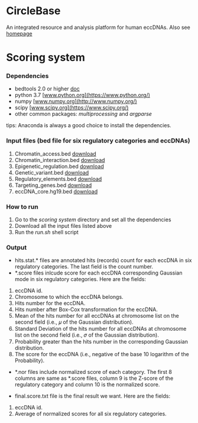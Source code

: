 # CircleBase
An integrated resource and analysis platform for human eccDNAs. Also see [homepage](http://circlebase.maolab.org/)


# Scoring system
### Dependencies
- bedtools 2.0 or higher [doc](http://bedtools.readthedocs.io/)
- python 3.7 [www.python.org](https://www.python.org/)
- numpy [www.numpy.org](http://www.numpy.org/)
- scipy [www.scipy.org](https://www.scipy.org/)
- other common packages: *multiprocessing* and *argparse*

tips: Anaconda is always a good choice to install the dependencies.

### Input files (bed file for six regulatory categories and eccDNAs)
1. Chromatin_access.bed [download](http://159.226.67.237/sun/oncobase/assets/data/download/Chromatin_access.bed.gz)
2. Chromatin_interaction.bed [download](http://159.226.67.237/sun/oncobase/assets/data/download/Chromatin_interaction.bed.gz)
3. Epigenetic_regulation.bed [download](http://159.226.67.237/sun/oncobase/assets/data/download/Epigenetic_regulation.bed.gz)
4. Genetic_variant.bed [download](http://159.226.67.237/sun/oncobase/assets/data/download/Genetic_variant.bed.gz)
5. Regulatory_elements.bed [download](http://159.226.67.237/sun/oncobase/assets/data/download/Regulatory_elements.bed.gz)
6. Targeting_genes.bed [download](http://159.226.67.237/sun/oncobase/assets/data/download/Targeting_genes.bed.gz)
7. eccDNA_core.hg19.bed [download](http://159.226.67.237/sun/oncobase/assets/data/download/eccDNA_core.hg19.bed.gz)

### How to run
1. Go to the *scoring system* directory and set all the dependencies
2. Download all the input files listed above 
3. Run the *run.sh* shell script

### Output
- hits.stat.* files are annotated hits (records) count for each eccDNA in six regulatory categories. The last field is the count number.
- *.score files inlcude score for each eccDNA corresponding Gaussian mode in six regulatory categories. Here are the fields:
1. eccDNA id.
2. Chromosome to which the eccDNA belongs.
3. Hits number for the eccDNA.
4. Hits number after Box-Cox transformation for the eccDNA.
5. Mean of the hits number for all eccDNAs at chromosome list on the second field (i.e., 𝜇 of the Gaussian distribution).
6. Standard Deviation of the hits number for all eccDNAs at chromosome list on the second field (i.e., 𝜎 of the Gaussian distribution).
7. Probability greater than the hits number in the corresponding Gaussian  distribution.
8. The score for the eccDNA (i.e., negative of the base 10 logarithm of the Probability).
- *.nor files include normalized score of each category. The first 8 columns are same as *.score files, column 9 is the Z-score of the regulatory category and column 10 is the normalized score.
 
- final.score.txt file is the final result we want. Here are the fields:
1. eccDNA id.
2. Average of normalized scores for all six regulatory categories.


